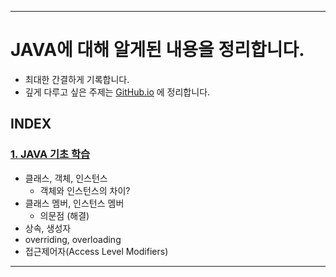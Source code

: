 ___

# JAVA에 대해 알게된 내용을 정리합니다.
- 최대한 간결하게 기록합니다.
- 깊게 다루고 싶은 주제는 [GitHub.io](https://cse0518.github.io/) 에 정리합니다.
##

## INDEX
### [1. JAVA 기초 학습](JAVA%20기초%20학습.md)
  - 클래스, 객체, 인스턴스
    - 객체와 인스턴스의 차이?
  - 클래스 멤버, 인스턴스 멤버
    - 의문점 (해결)
  - 상속, 생성자
  - overriding, overloading
  - 접근제어자(Access Level Modifiers)
___
